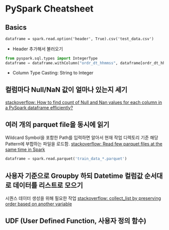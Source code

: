 # PySpark Cheatsheet

## Basics
`dataframe = spark.read.option('header', True).csv('test_data.csv')`
- Header 추가해서 불러오기

```python
from pyspark.sql.types import IntegerType
dataframe = dataframe.withColumn("ordr_dt_hhmmss", dataframe[ordr_dt_hhmmss"].cast(IntegerType()))
```
- Column Type Casting: String to Integer

## 컬럼마다 Null/NaN 값이 얼마나 있는지 세기
[stackoverflow: How to find count of Null and Nan values for each column in a PySpark dataframe efficiently?](https://stackoverflow.com/a/44631639)

## 여러 개의 parquet file을 동시에 읽기
Wildcard Symbol을 포함한 Path를 입력하면 알아서 현재 작업 디렉토리 기준 해당 Pattern에 부합하는 파일을 로드함. [stackoverflow: Read few parquet files at the same time in Spark](https://stackoverflow.com/a/37294794)

```python
dataframe = spark.read.parquet('train_data_*.parquet')
```

## 사용자 기준으로 Groupby 하되 Datetime 컬럼값 순서대로 데이터를 리스트로 모으기
시퀀스 데이터 생성을 위해 필요한 작업
[stackoverflow: collect_list by preserving order based on another variable](https://stackoverflow.com/a/50668635)

## UDF (User Defined Function, 사용자 정의 함수)

